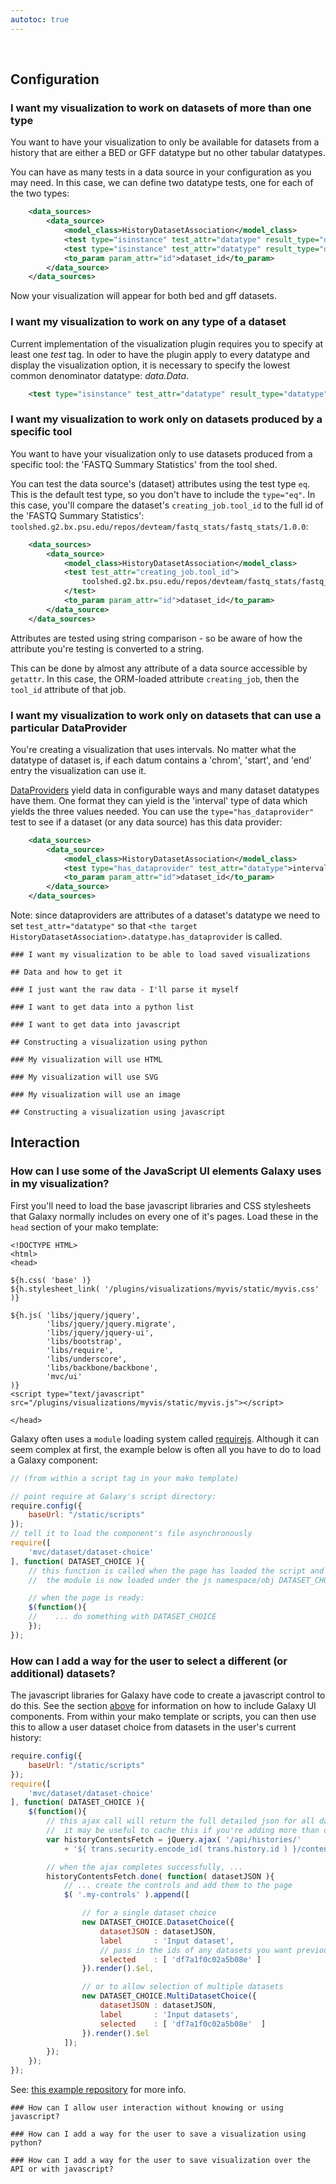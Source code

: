 ```yaml
---
autotoc: true
---
```

<br />
</div></div>


## Configuration

### I want my visualization to work on datasets of more than one type

You want to have your visualization to only be available for datasets from a history that are either a BED or GFF
datatype but no other tabular datatypes.

You can have as many tests in a data source in your configuration as you may need. In this case, we can define two
datatype tests, one for each of the two types:
```xml
    <data_sources>
        <data_source>
            <model_class>HistoryDatasetAssociation</model_class>
            <test type="isinstance" test_attr="datatype" result_type="datatype">interval.Bed</test>
            <test type="isinstance" test_attr="datatype" result_type="datatype">tabular.Gff</test>
            <to_param param_attr="id">dataset_id</to_param>
        </data_source>
    </data_sources>
```

Now your visualization will appear for both bed and gff datasets.

### I want my visualization to work on any type of a dataset

Current implementation of the visualization plugin requires you to specify at least one *test* tag. In oder to have the plugin apply to every datatype and display the visualization option, it is necessary to specify the lowest common denominator datatype: *data.Data*.
```xml
    <test type="isinstance" test_attr="datatype" result_type="datatype">data.Data</test>
```


### I want my visualization to work only on datasets produced by a specific tool

You want to have your visualization only to use datasets produced from a specific tool: the 'FASTQ Summary Statistics'
from the tool shed.

You can test the data source's (dataset) attributes using the test type `eq`. This is the default test type, so you
don't have to include the `type="eq"`. In this case, you'll compare the dataset's `creating_job.tool_id` to the
full id of the 'FASTQ Summary Statistics': `toolshed.g2.bx.psu.edu/repos/devteam/fastq_stats/fastq_stats/1.0.0`:
```xml
    <data_sources>
        <data_source>
            <model_class>HistoryDatasetAssociation</model_class>
            <test test_attr="creating_job.tool_id">
                toolshed.g2.bx.psu.edu/repos/devteam/fastq_stats/fastq_stats/1.0.0
            </test>
            <to_param param_attr="id">dataset_id</to_param>
        </data_source>
    </data_sources>
```

Attributes are tested using string comparison - so be aware of how the attribute you're testing is converted to a
string.

This can be done by almost any attribute of a data source accessible by `getattr`. In this case, the ORM-loaded
attribute `creating_job`, then the `tool_id` attribute of that job.


### I want my visualization to work only on datasets that can use a particular DataProvider

You're creating a visualization that uses intervals. No matter what the datatype of dataset is, if each datum
contains a 'chrom', 'start', and 'end' entry the visualization can use it.

[DataProviders](/src/DataProviders/index.md) yield data in configurable ways and many dataset datatypes have them. One format they can yield is the
'interval' type of data which yields the three values needed. You can use the `type="has_dataprovider"` test to see
if a dataset (or any data source) has this data provider:
```xml
    <data_sources>
        <data_source>
            <model_class>HistoryDatasetAssociation</model_class>
            <test type="has_dataprovider" test_attr="datatype">interval</test>
            <to_param param_attr="id">dataset_id</to_param>
        </data_source>
    </data_sources>
```

Note: since dataproviders are attributes of a dataset's datatype we need to set `test_attr="datatype"` so that
`<the target HistoryDatasetAssociation>.datatype.has_dataprovider` is called.


```wiki comment
### I want my visualization to be able to load saved visualizations

## Data and how to get it

### I just want the raw data - I'll parse it myself

### I want to get data into a python list

### I want to get data into javascript

## Constructing a visualization using python

### My visualization will use HTML

### My visualization will use SVG

### My visualization will use an image

## Constructing a visualization using javascript

```



## Interaction

### How can I use some of the JavaScript UI elements Galaxy uses in my visualization?

First you'll need to load the base javascript libraries and CSS stylesheets that Galaxy normally includes on every one
of it's pages. Load these in the `head` section of your mako template:
```mako
<!DOCTYPE HTML>
<html>
<head>

${h.css( 'base' )}
${h.stylesheet_link( '/plugins/visualizations/myvis/static/myvis.css' )}

${h.js( 'libs/jquery/jquery',
        'libs/jquery/jquery.migrate',
        'libs/jquery/jquery-ui',
        'libs/bootstrap',
        'libs/require',
        'libs/underscore',
        'libs/backbone/backbone',
        'mvc/ui'
)}
<script type="text/javascript" src="/plugins/visualizations/myvis/static/myvis.js"></script>

</head>
```


Galaxy often uses a `module` loading system called [requirejs](http://requirejs.org/). Although it can seem complex at
first, the example below is often all you have to do to load a Galaxy component:
```javascript
// (from within a script tag in your mako template)

// point require at Galaxy's script directory:
require.config({
    baseUrl: "/static/scripts"
});
// tell it to load the component's file asynchronously
require([
    'mvc/dataset/dataset-choice'
], function( DATASET_CHOICE ){
    // this function is called when the page has loaded the script and
    //  the module is now loaded under the js namespace/obj DATASET_CHOICE

    // when the page is ready:
    $(function(){
    //    ... do something with DATASET_CHOICE
    });
});

```




### How can I add a way for the user to select a different (or additional) datasets?

The javascript libraries for Galaxy have code to create a javascript control to do this. See the section
[above](/src/VisualizationsRegistry/Cookbook/index.md#how_can_i_use_some_of_the_javascript_ui_elements_galaxy_uses_in_my_visualization3f)
for information on how to include Galaxy UI components. From within your mako template or scripts, you can
then use this to allow a user dataset choice from datasets in the user's current history:
```javascript
require.config({
    baseUrl: "/static/scripts"
});
require([
    'mvc/dataset/dataset-choice'
], function( DATASET_CHOICE ){
    $(function(){
        // this ajax call will return the full detailed json for all datasets and collections in the current history
        //  it may be useful to cache this if you're adding more than one dataset choice control
        var historyContentsFetch = jQuery.ajax( '/api/histories/'
            + '${ trans.security.encode_id( trans.history.id ) }/contents?details=all' );

        // when the ajax completes successfully, ...
        historyContentsFetch.done( function( datasetJSON ){
            // ... create the controls and add them to the page
            $( '.my-controls' ).append([

                // for a single dataset choice
                new DATASET_CHOICE.DatasetChoice({
                    datasetJSON : datasetJSON,
                    label       : 'Input dataset',
                    // pass in the ids of any datasets you want previously/already selected
                    selected    : [ 'df7a1f0c02a5b08e' ]
                }).render().$el,

                // or to allow selection of multiple datasets
                new DATASET_CHOICE.MultiDatasetChoice({
                    datasetJSON : datasetJSON,
                    label       : 'Input datasets',
                    selected    : [ 'df7a1f0c02a5b08e'  ]
                }).render().$el
            ]);
        });
    });
});

```


See: [this example repository](https://bitbucket.org/carlfeberhard/galaxy-visualization-dataset-choice) for more info.


```wiki comment
### How can I allow user interaction without knowing or using javascript?

### How can I add a way for the user to save a visualization using python?

### How can I add a way for the user to save visualization over the API or with javascript?

```

